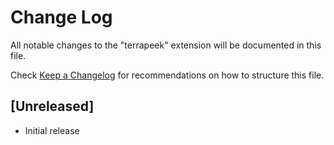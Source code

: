 # Change Log

All notable changes to the "terrapeek" extension will be documented in this file.

Check [Keep a Changelog](http://keepachangelog.com/) for recommendations on how to structure this file.

## [Unreleased]

- Initial release